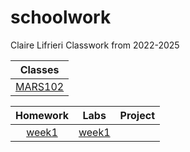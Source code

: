 # schoolwork
Claire Lifrieri
Classwork from 2022-2025

| Classes |
| :------: |
| [MARS102](schoolwork/MARS102)|

| Homework | Labs | Project |
| :------: |:----:| :------:|
| [week1](homework/week1)| [week1](labs/week1) |  |
